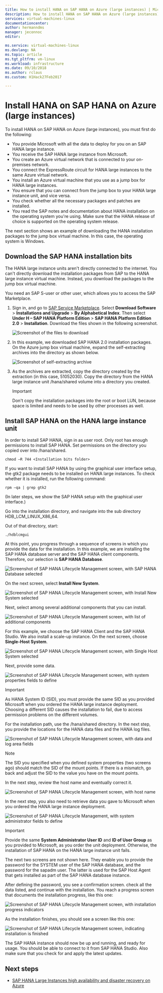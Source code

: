 ```yaml
---
title: How to install HANA on SAP HANA on Azure (large instances) | Microsoft Docs
description: How to install HANA on SAP HANA on Azure (large instances).
services: virtual-machines-linux
documentationcenter: 
author: hermanndms
manager: jeconnoc
editor:

ms.service: virtual-machines-linux
ms.devlang: NA
ms.topic: article
ms.tgt_pltfrm: vm-linux
ms.workload: infrastructure
ms.date: 09/10/2018
ms.author: rclaus
ms.custom: H1Hack27Feb2017

---
```

# Install HANA on SAP HANA on Azure (large instances)

To install HANA on SAP HANA on Azure (large instances), you must first do the following:
- You provide Microsoft with all the data to deploy for you on an SAP HANA large instance.
- You receive the SAP HANA large instance from Microsoft.
- You create an Azure virtual network that is connected to your on-premises network.
- You connect the ExpressRoute circuit for HANA large instances to the same Azure virtual network.
- You install an Azure virtual machine that you use as a jump box for HANA large instances.
- You ensure that you can connect from the jump box to your HANA large instance unit, and vice versa.
- You check whether all the necessary packages and patches are installed.
- You read the SAP notes and documentation about HANA installation on the operating system you're using. Make sure that the HANA release of choice is supported on the operating system release.

The next section shows an example of downloading the HANA installation packages to the jump box virtual machine. In this case, the operating system is Windows.

## Download the SAP HANA installation bits
The HANA large instance units aren't directly connected to the internet. You can't directly download the installation packages from SAP to the HANA large instance virtual machine. Instead, you download the packages to the jump box virtual machine.

You need an SAP S-user or other user, which allows you to access the SAP Marketplace.

1. Sign in, and go to [SAP Service Marketplace](https://support.sap.com/en/index.html). Select **Download Software** > **Installations and Upgrade** > **By Alphabetical Index**. Then select **Under H – SAP HANA Platform Edition** > **SAP HANA Platform Edition 2.0** > **Installation**. Download the files shown in the following screenshot.

   ![Screenshot of the files to download](./media/hana-installation/image16_download_hana.PNG)

2. In this example, we downloaded SAP HANA 2.0 installation packages. On the Azure jump box virtual machine, expand the self-extracting archives into the directory as shown below.

   ![Screenshot of self-extracting archive](./media/hana-installation/image17_extract_hana.PNG)

3. As the archives are extracted, copy the directory created by the extraction (in this case, 51052030). Copy the directory from the HANA large instance unit /hana/shared volume into a directory you created.

   > [!Important]
   > Don't copy the installation packages into the root or boot LUN, because space is limited and needs to be used by other processes as well.


## Install SAP HANA on the HANA large instance unit
In order to install SAP HANA, sign in as user root. Only root has enough permissions to install SAP HANA. Set permissions on the directory you copied over into /hana/shared.

```
chmod –R 744 <Installation bits folder>
```

If you want to install SAP HANA by using the graphical user interface setup, the gtk2 package needs to be installed on HANA large instances. To check whether it is installed, run the following command:

```
rpm –qa | grep gtk2
```

(In later steps, we show the SAP HANA setup with the graphical user interface.)

Go into the installation directory, and navigate into the sub directory HDB_LCM_LINUX_X86_64. 

Out of that directory, start:

```
./hdblcmgui 
```
At this point, you progress through a sequence of screens in which you provide the data for the installation. In this example, we are installing the SAP HANA database server and the SAP HANA client components. Therefore, our selection is **SAP HANA Database**.

![Screenshot of SAP HANA Lifecycle Management screen, with SAP HANA Database selected](./media/hana-installation/image18_hana_selection.PNG)

On the next screen, select **Install New System**.

![Screenshot of SAP HANA Lifecycle Management screen, with Install New System selected](./media/hana-installation/image19_select_new.PNG)

Next, select among several additional components that you can install.

![Screenshot of SAP HANA Lifecycle Management screen, with list of additional components](./media/hana-installation/image20_select_components.PNG)

For this example, we choose the SAP HANA Client and the SAP HANA Studio. We also install a scale-up instance. On the next screen, choose **Single-Host System**. 

![Screenshot of SAP HANA Lifecycle Management screen, with Single Host System selected](./media/hana-installation/image21_single_host.PNG)

Next, provide some data.

![Screenshot of SAP HANA Lifecycle Management screen, with system properties fields to define](./media/hana-installation/image22_provide_sid.PNG)

> [!Important]
> As HANA System ID (SID), you must provide the same SID as you provided Microsoft when you ordered the HANA large instance deployment. Choosing a different SID causes the installation to fail, due to access permission problems on the different volumes.

For the installation path, use the /hana/shared directory. In the next step, you provide the locations for the HANA data files and the HANA log files.


![Screenshot of SAP HANA Lifecycle Management screen, with data and log area fields](./media/hana-installation/image23_provide_log.PNG)

> [!Note]
> The SID you specified when you defined system properties (two screens ago) should match the SID of the mount points. If there is a mismatch, go back and adjust the SID to the value you have on the mount points.

In the next step, review the host name and eventually correct it. 

![Screenshot of SAP HANA Lifecycle Management screen, with host name](./media/hana-installation/image24_review_host_name.PNG)

In the next step, you also need to retrieve data you gave to Microsoft when you ordered the HANA large instance deployment. 

![Screenshot of SAP HANA Lifecycle Management, with system administrator fields to define](./media/hana-installation/image25_provide_guid.PNG)

> [!Important]
> Provide the same **System Administrator User ID** and **ID of User Group** as you provided to Microsoft, as you order the unit deployment. Otherwise, the installation of SAP HANA on the HANA large instance unit fails.

The next two screens are not shown here. They enable you to provide the password for the SYSTEM user of the SAP HANA database, and the password for the sapadm user. The latter is used for the SAP Host Agent that gets installed as part of the SAP HANA database instance.

After defining the password, you see a confirmation screen. check all the data listed, and continue with the installation. You reach a progress screen that documents the installation progress, like this one:

![Screenshot of SAP HANA Lifecycle Management screen, with installation progress indicators](./media/hana-installation/image27_show_progress.PNG)

As the installation finishes, you should see a screen like this one:

![Screenshot of SAP HANA Lifecycle Management screen, indicating installation is finished](./media/hana-installation/image28_install_finished.PNG)

The SAP HANA instance should now be up and running, and ready for usage. You should be able to connect to it from SAP HANA Studio. Also make sure that you check for and apply the latest updates.


## Next steps

- [SAP HANA Large Instances high availability and disaster recovery on Azure](hana-overview-high-availability-disaster-recovery.md)

